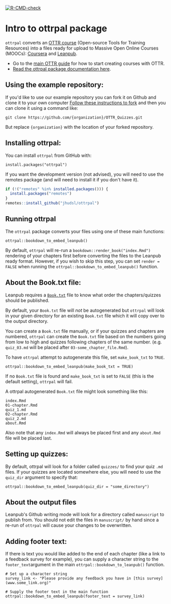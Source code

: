 
<!-- badges: start -->

[![R-CMD-check](https://github.com/jhudsl/ottrpal/workflows/R-CMD-check/badge.svg)](https://github.com/jhudsl/ottrpal/actions)
<!-- badges: end -->

<!-- README.md is generated from README.Rmd. Please edit that file -->

# Intro to ottrpal package

`ottrpal` converts an [OTTR course](https://github.com/jhudsl/OTTR_Template/wiki) (Open-source Tools for Training Resources) into a files ready for upload to Massive Open Online Courses (MOOCs): [Coursera](https://www.coursera.org/) and [Leanpub](https://leanpub.com/).

- Go to the [main OTTR guide](https://github.com/jhudsl/OTTR_Template/wiki) for how to start creating courses with OTTR.
- [Read the ottrpal package documentation here](https://jhudatascience.org/ottrpal/docs/index.html).

## Using the example repository:

If you'd like to use our example repository you can fork it on Github and clone it to your own computer
[Follow these instructions to fork](https://docs.github.com/en/get-started/quickstart/fork-a-repo#forking-a-repository) and then you can clone it using a command like:  

```{sh}
git clone https://github.com/{organization}/OTTR_Quizzes.git
```
But replace `{organization}` with the location of your forked repository.

## Installing ottrpal:

You can install `ottrpal` from GitHub with:
```
install.packages("ottrpal")
```

If you want the development version (not advised), you will need to use the remotes package (and will need to install it if you don't have it).
``` r
if (!("remotes" %in% installed.packages())) {
  install.packages("remotes")
}
remotes::install_github("jhudsl/ottrpal")
```

## Running ottrpal

The `ottrpal` package converts your files using one of these main functions:

```{r}
ottrpal::bookdown_to_embed_leanpub()
```

By default, `ottrpal` will re-run a `bookdown::render_book("index.Rmd")` rendering of your chapters first before converting the files to the Leanpub ready format.
However, if you wish to skip this step, you can set `render = FALSE` when running the `ottrpal::bookdown_to_embed_leanpub()` function.

## About the Book.txt file:

Leanpub requires a [`Book.txt`](https://leanpub.com/lfm/read#leanpub-auto-booktxt-sampletxt-and-manuscript-files) file to know what order the chapters/quizzes should be published.

By default, your `Book.txt` file will _not_ be autogenerated but `ottrpal` will look in your given directory for an existing `Book.txt` file which it will copy over to the output directory.

You can create a `Book.txt` file manually, or if your quizzes and chapters are numbered, `ottrpal` can create the `Book.txt` file based on the numbers going from low to high and quizzes following chapters of the same number.
(e.g. `quiz_03.md` will be placed after `03-some_chapter_file.Rmd`).

To have `ottrpal` attempt to autogenerate this file, set `make_book_txt` to `TRUE`.

```{r}
ottrpal::bookdown_to_embed_leanpub(make_book_txt = TRUE)
```

If no `Book.txt` file is found and `make_book_txt` is set to `FALSE` (this is the default setting), `ottrpal` will fail.

A ottrpal autogenerated `Book.txt` file might look something like this:
```
index.Rmd
01-chapter.Rmd
quiz_1.md
02-chapter.Rmd
quiz_2.md
about.Rmd
```
Also note that any `index.Rmd` will always be placed first and any `about.Rmd` file will be placed last.

## Setting up quizzes:

By default, ottrpal will look for a folder called `quizzes/` to find your quiz `.md` files.
If your quizzes are located somewhere else, you will need to use the `quiz_dir` argument to specify that:

```{r}
ottrpal::bookdown_to_embed_leanpub(quiz_dir = "some_directory")
```

## About the output files

Leanpub's Github writing mode will look for a directory called `manuscript` to publish from.
You should not edit the files in `manuscript/` by hand since a re-run of `ottrpal` will cause your changes to be overwritten.

## Adding footer text:

If there is text you would like added to the end of each chapter (like a link to a feedback survey for example), you can supply a character string to the `footer_text`argument in the main `ottrpal::bookdown_to_leanpub()` function.

```{r}
# Set up a character string
survey_link <- "Please provide any feedback you have in [this survey](www.some_link.org)"

# Supply the footer text in the main function
ottrpal::bookdown_to_embed_leanpub(footer_text = survey_link)
```
